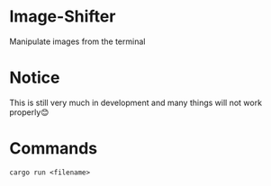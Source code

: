 # Image-Shifter

Manipulate images from the terminal

# Notice
This is still very much in development and many things will not work properly😊
# Commands

`cargo run <filename>`
